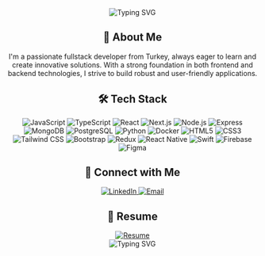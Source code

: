 <div align="center">
  <img src="https://readme-typing-svg.demolab.com?font=Fira+Code&size=32&duration=2800&pause=2000&color=A9FEF7&center=true&vCenter=true&width=940&lines=Hey+there%2C+I'm+Dogukan+%F0%9F%91%8B;Welcome+to+my+GitHub+Profile!" alt="Typing SVG" />
  <br />
</div>

<div align="center">
  <h2>🚀 About Me</h2>
  <p>
    I'm a passionate fullstack developer from Turkey, always eager to learn and create innovative solutions. With a strong foundation in both frontend and backend technologies, I strive to build robust and user-friendly applications.
  </p>
</div>

<div align="center">
  <h2>🛠️ Tech Stack</h2>
  <p>
    <img src="https://img.shields.io/badge/-JavaScript-F7DF1E?style=flat-square&logo=javascript&logoColor=black" alt="JavaScript" />
    <img src="https://img.shields.io/badge/-TypeScript-3178C6?style=flat-square&logo=typescript&logoColor=white" alt="TypeScript" />
    <img src="https://img.shields.io/badge/-React-61DAFB?style=flat-square&logo=react&logoColor=black" alt="React" />
    <img src="https://img.shields.io/badge/-Next.js-000000?style=flat-square&logo=next.js&logoColor=white" alt="Next.js" />
    <img src="https://img.shields.io/badge/-Node.js-339933?style=flat-square&logo=node.js&logoColor=white" alt="Node.js" />
    <img src="https://img.shields.io/badge/-Express-000000?style=flat-square&logo=express&logoColor=white" alt="Express" />
    <img src="https://img.shields.io/badge/-MongoDB-47A248?style=flat-square&logo=mongodb&logoColor=white" alt="MongoDB" />
    <img src="https://img.shields.io/badge/-PostgreSQL-336791?style=flat-square&logo=postgresql&logoColor=white" alt="PostgreSQL" />
    <img src="https://img.shields.io/badge/-Python-3776AB?style=flat-square&logo=python&logoColor=white" alt="Python" />
    <img src="https://img.shields.io/badge/-Docker-2496ED?style=flat-square&logo=docker&logoColor=white" alt="Docker" />
    <img src="https://img.shields.io/badge/-HTML5-E34F26?style=flat-square&logo=html5&logoColor=white" alt="HTML5" />
    <img src="https://img.shields.io/badge/-CSS3-1572B6?style=flat-square&logo=css3&logoColor=white" alt="CSS3" />
    <img src="https://img.shields.io/badge/-Tailwind_CSS-38B2AC?style=flat-square&logo=tailwind-css&logoColor=white" alt="Tailwind CSS" />
    <img src="https://img.shields.io/badge/-Bootstrap-7952B3?style=flat-square&logo=bootstrap&logoColor=white" alt="Bootstrap" />
    <img src="https://img.shields.io/badge/-Redux-764ABC?style=flat-square&logo=redux&logoColor=white" alt="Redux" />
    <img src="https://img.shields.io/badge/-React_Native-61DAFB?style=flat-square&logo=react&logoColor=black" alt="React Native" />
    <img src="https://img.shields.io/badge/-Swift-FA7343?style=flat-square&logo=swift&logoColor=white" alt="Swift" />
    <img src="https://img.shields.io/badge/-Firebase-FFCA28?style=flat-square&logo=firebase&logoColor=black" alt="Firebase" />
    <img src="https://img.shields.io/badge/-Figma-F24E1E?style=flat-square&logo=figma&logoColor=white" alt="Figma" />
  </p>
</div>



<div align="center">
  <h2>🤝 Connect with Me</h2>
  <a href="https://www.linkedin.com/in/dogukan-ozturk-862497221/" target="_blank">
    <img src="https://img.shields.io/badge/-LinkedIn-0077B5?style=for-the-badge&logo=linkedin&logoColor=white" alt="LinkedIn" />
  </a>
  <a href="mailto:husnudogukan@gmail.com">
    <img src="https://img.shields.io/badge/-Email-D14836?style=for-the-badge&logo=gmail&logoColor=white" alt="Email" />
  </a>
</div>

<div align="center">
  <h2>📄 Resume</h2>
  <a href="https://docs.google.com/document/d/1Y6UMl0bKnQh3bW474D2J8YuRi6ExI-PW/edit?usp=drive_link&ouid=101041546416668089907&rtpof=true&sd=true" target="_blank">
    <img src="https://img.shields.io/badge/-View%20Resume-2B579A?style=for-the-badge&logo=microsoft-word&logoColor=white" alt="Resume" />
  </a>
</div>

<div align="center">
  <img src="https://readme-typing-svg.demolab.com?font=Fira+Code&size=24&duration=2800&pause=2000&color=A9FEF7&center=true&vCenter=true&width=940&lines=Thanks+for+visiting!+Feel+free+to+reach+out+%F0%9F%98%8A" alt="Typing SVG" />
</div>
